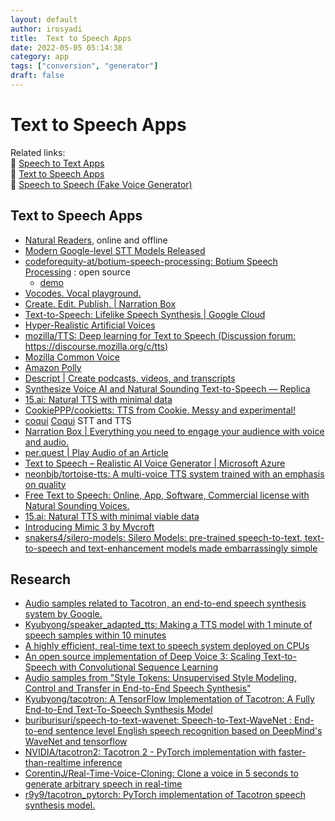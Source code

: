 ```yaml
---
layout: default
author: irosyadi
title:  Text to Speech Apps
date: 2022-05-05 05:14:38
category: app
tags: ["conversion", "generator"]
draft: false
---
```


# Text to Speech Apps

Related links:  
🔗 [Speech to Text Apps](/app/speech-to-text)  
🔗 [Text to Speech Apps](/app/text-to-speech)  
🔗 [Speech to Speech (Fake Voice Generator)](/app/speech-to-speech)  

## Text to Speech Apps
- [Natural Readers](https://www.naturalreaders.com/), online and offline
- [Modern Google-level STT Models Released](https://habr.com/en/post/519562/)
- [codeforequity-at/botium-speech-processing: Botium Speech Processing](https://github.com/codeforequity-at/botium-speech-processing) : open source
    - [demo](https://speech.botiumbox.com/api-docs/)
- [Vocodes. Vocal playground.](https://vo.codes/)
- [Create. Edit. Publish. | Narration Box](https://narrationbox.com/)
- [Text-to-Speech: Lifelike Speech Synthesis  |  Google Cloud](https://cloud.google.com/text-to-speech/)
- [Hyper-Realistic Artificial Voices](https://www.sonantic.io/)
- [mozilla/TTS: Deep learning for Text to Speech (Discussion forum: https://discourse.mozilla.org/c/tts)](https://github.com/mozilla/TTS)
- [Mozilla Common Voice](https://commonvoice.mozilla.org/en)
- [Amazon Polly](https://aws.amazon.com/polly/)
- [Descript | Create podcasts, videos, and transcripts](https://www.descript.com/)
- [Synthesize Voice AI and Natural Sounding Text-to-Speech — Replica](https://replicastudios.com/)
- [15.ai: Natural TTS with minimal data](https://15.ai/)
- [CookiePPP/cookietts: TTS from Cookie. Messy and experimental!](https://github.com/CookiePPP/cookietts)
- [coqui](https://github.com/coqui-ai) [Coqui](https://coqui.ai/) STT and TTS
- [Narration Box | Everything you need to engage your audience with voice and audio.](https://narrationbox.com/)
- [per.quest | Play Audio of an Article](https://per.quest/)
- [Text to Speech – Realistic AI Voice Generator | Microsoft Azure](https://azure.microsoft.com/en-us/services/cognitive-services/text-to-speech/#overview=)
- [neonbjb/tortoise-tts: A multi-voice TTS system trained with an emphasis on quality](https://github.com/neonbjb/tortoise-tts)
- [Free Text to Speech: Online, App, Software, Commercial license with Natural Sounding Voices.](https://www.naturalreaders.com/index.html)
- [15.ai: Natural TTS with minimal viable data](https://15.ai/)
- [Introducing Mimic 3 by Mycroft](https://mycroft.ai/blog/introducing-mimic-3/)
- [snakers4/silero-models: Silero Models: pre-trained speech-to-text, text-to-speech and text-enhancement models made embarrassingly simple](https://github.com/snakers4/silero-models)

## Research
- [Audio samples related to Tacotron, an end-to-end speech synthesis system by Google.](https://google.github.io/tacotron/)
- [Kyubyong/speaker_adapted_tts: Making a TTS model with 1 minute of speech samples within 10 minutes](https://github.com/Kyubyong/speaker_adapted_tts)
- [A highly efficient, real-time text to speech system deployed on CPUs](https://ai.facebook.com/blog/a-highly-efficient-real-time-text-to-speech-system-deployed-on-cpus/)
- [An open source implementation of Deep Voice 3: Scaling Text-to-Speech with Convolutional Sequence Learning](https://r9y9.github.io/deepvoice3_pytorch/)
- [Audio samples from "Style Tokens: Unsupervised Style Modeling, Control and Transfer in End-to-End Speech Synthesis"](https://google.github.io/tacotron/publications/global_style_tokens/index.html)
- [Kyubyong/tacotron: A TensorFlow Implementation of Tacotron: A Fully End-to-End Text-To-Speech Synthesis Model](https://github.com/Kyubyong/tacotron)
- [buriburisuri/speech-to-text-wavenet: Speech-to-Text-WaveNet : End-to-end sentence level English speech recognition based on DeepMind's WaveNet and tensorflow](https://github.com/buriburisuri/speech-to-text-wavenet)
- [NVIDIA/tacotron2: Tacotron 2 - PyTorch implementation with faster-than-realtime inference](https://github.com/NVIDIA/tacotron2)
- [CorentinJ/Real-Time-Voice-Cloning: Clone a voice in 5 seconds to generate arbitrary speech in real-time](https://github.com/CorentinJ/Real-Time-Voice-Cloning)
- [r9y9/tacotron_pytorch: PyTorch implementation of Tacotron speech synthesis model.](https://github.com/r9y9/tacotron_pytorch)
